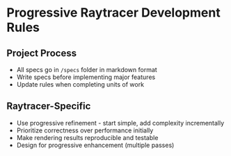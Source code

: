 # Progressive Raytracer Development Rules

## Project Process
- All specs go in `/specs` folder in markdown format
- Write specs before implementing major features
- Update rules when completing units of work

## Raytracer-Specific
- Use progressive refinement - start simple, add complexity incrementally
- Prioritize correctness over performance initially
- Make rendering results reproducible and testable
- Design for progressive enhancement (multiple passes) 
